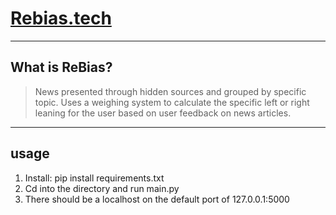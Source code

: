 # [Rebias.tech](http://rebias.tech/)

----
## What is ReBias?

> News presented through hidden sources and grouped by specific topic. Uses a weighing system to calculate the specific left or right leaning for the user based on user feedback on news articles. 

----
## usage
1. Install: pip install requirements.txt
2. Cd into the directory and run main.py
3. There should be a localhost on the default port of 127.0.0.1:5000

